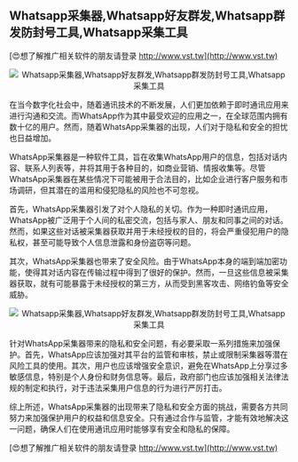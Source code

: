 ## **Whatsapp采集器,Whatsapp好友群发,Whatsapp群发防封号工具,Whatsapp采集工具**

[😍想了解推广相关软件的朋友请登录 http://www.vst.tw](http://www.vst.tw)

 <center><img src="https://vst.tw/MP4/tuiguang/png/0.png" alt="Whatsapp采集器,Whatsapp好友群发,Whatsapp群发防封号工具,Whatsapp采集工具"></center>

在当今数字化社会中，随着通讯技术的不断发展，人们更加依赖于即时通讯应用来进行沟通和交流。而WhatsApp作为其中最受欢迎的应用之一，在全球范围内拥有数十亿的用户。然而，随着WhatsApp采集器的出现，人们对于隐私和安全的担忧也日益增加。

WhatsApp采集器是一种软件工具，旨在收集WhatsApp用户的信息，包括对话内容、联系人列表等，并将其用于各种目的，如商业营销、情报收集等。尽管WhatsApp采集器在某些情况下可能被用于合法目的，比如企业进行客户服务和市场调研，但其潜在的滥用和侵犯隐私的风险也不可忽视。

首先，WhatsApp采集器引发了对个人隐私的关切。作为一种即时通讯应用，WhatsApp被广泛用于个人间的私密交流，包括与家人、朋友和同事之间的对话。然而，如果这些对话被采集器获取并用于未经授权的目的，将会严重侵犯用户的隐私权，甚至可能导致个人信息泄露和身份盗窃等问题。

其次，WhatsApp采集器也带来了安全风险。由于WhatsApp本身的端到端加密功能，使得其对话内容在传输过程中得到了很好的保护。然而，一旦这些信息被采集器获取，就有可能暴露于未经授权的第三方，从而受到黑客攻击、网络钓鱼等安全威胁。

 <center><img src="https://vst.tw/MP4/tuiguang/png/1.png" alt="Whatsapp采集器,Whatsapp好友群发,Whatsapp群发防封号工具,Whatsapp采集工具"></center>

针对WhatsApp采集器带来的隐私和安全问题，有必要采取一系列措施来加强保护。首先，WhatsApp应该加强对其平台的监管和审核，禁止或限制采集器等潜在风险工具的使用。其次，用户也应该增强安全意识，避免在WhatsApp上分享过多敏感信息，特别是个人身份和财务信息等。最后，政府部门也应该加强相关法律法规的制定和执行，对于违法采集用户信息的行为进行严厉打击。

综上所述，WhatsApp采集器的出现带来了隐私和安全方面的挑战，需要各方共同努力来加强保护用户的权益和信息安全。只有通过合作与监管，才能有效地解决这一问题，确保人们在使用通讯应用时能够享有安全和隐私的保障。

[😍想了解推广相关软件的朋友请登录 http://www.vst.tw](http://www.vst.tw)



